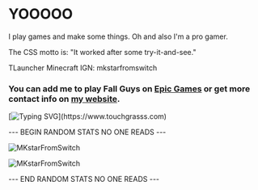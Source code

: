 <h1 align="left">YOOOOO</h1>

I play games and make some things. Oh and also I'm a pro gamer.

The CSS motto is: "It worked after some try-it-and-see."

TLauncher Minecraft IGN: mkstarfromswitch

<h3 align="left">
  You can add me to play Fall Guys on <a href='https://store.epicgames.com/en-US/u/10cc31e3e85346a8a674ea7584e6ab84'>Epic Games</a> or get more contact info on <a  href='https://mkstarfromswitch.github.io'>my website</a>.
</h3>

[![Typing SVG](https://readme-typing-svg.herokuapp.com?size=30&lines=Click+here+to+touch+grass.)](https://www.touchgrasss.com)

--- BEGIN RANDOM STATS NO ONE READS ---

![MKstarFromSwitch](https://github-readme-stats.vercel.app/api?username=MKstarFromSwitch&show_icons=true&theme=tokyonight&hide=["issues"])

![MKstarFromSwitch](https://github-readme-stats.vercel.app/api/top-langs?username=MKstarFromSwitch&show_icons=true&theme=tokyonight&layout=compact)

--- END RANDOM STATS NO ONE READS ---
